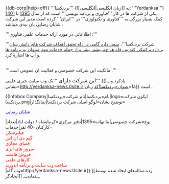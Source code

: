{{db-corp|help=off}}
'''یردنکسا''' (به [[زبان انگلیسی|انگلیسی]]: '''Yerdanksa''') یکی از شرکت ها در کار '''فناوری و برنامه نویسی''' است که از سال <u>1395</u> تا <u>1401</u> کمک بسیار بزرگی به '''فناوری و تکنولوژی''' در '''ایران''' کرده است مدیر این شرکت شایان رضایی بان بیدی میباشد .

'''اطلاعاتی در مورد ارائه خدمات علمی فناوری :'''

'''شرکت یردنکسا'''، <u>سعی دارد گامی در راه تحقق اهداف شرکت های دانش بنیان بردارد و کمکی کند به رفاه هر چه بیشتر بشر و از جمله خدمات مهم میتوان به برنامه ها و آپ ها اشاره کرد.</u>

<u><br /></u>'''مالکیت این شرکت خصوصی و فعالیت ان عمومی است .'''

<big>این شرکت دارای</big> '''یک وب سایت خبری علمی''' <ref>{{یادکرد وب|نشانی=http://yerdanksa-news.0site.ir|عنوان=یردنکسا|کد زبان=fa}}</ref> است .

{{Infobox Company|نام=یردنکسا|نام شرکت=یردنکسا|logo=ایکون شرکت یردنکسا.png|توضیح نشان=لوگو اصلی شرکت یردنکسا|بنیانگذار=<div style="color:blue">
شایان رضایی
</div>|نوع=شرکت خصوصی|بنا نهاده=1395|دفتر مرکزی=کرمانشاه / دولت اباد|تعداد کارکنان=40 نفر|خدمات=<div style="color:red">
فیلترشکن 
<br>
گیم دی ان اس
<br>
فضای مجازی
<br>
سرور های ابری
<br>
فروش هاست
<br>
کارهای علمی
<br>
ساخت وب سایت و برنامه اندورید
</div>|وب گاه=http://yerdanksa-news.0site.ir}}
[[رده:مقاله‌های ایجاد شده توسط ایجادگر]]
__نمایه__
